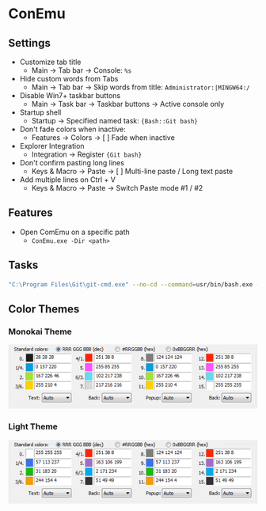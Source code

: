 # ConEmu

## Settings

 - Customize tab title
   - Main → Tab bar → Console: `%s`
 - Hide custom words from Tabs
   - Main → Tab bar → Skip words from title: `Administrator:|MINGW64:/`
 - Disable Win7+ taskbar buttons
   - Main → Task bar → Taskbar buttons → Active console only
 - Startup shell
   - Startup → Specified named task: `{Bash::Git bash}`
 - Don't fade colors when inactive:
   - Features → Colors → [ ] Fade when inactive
 - Explorer Integration
   - Integration → Register `{Git bash}`
 - Don't confirm pasting long lines
   - Keys & Macro → Paste → [ ] Multi-line paste / Long text paste
 - Add multiple lines on Ctrl + V
   - Keys & Macro → Paste → Switch Paste mode #1 / #2

## Features

 - Open ComEmu on a specific path
    - ```ConEmu.exe -Dir <path>```

## Tasks

```bash
"C:\Program Files\Git\git-cmd.exe" --no-cd --command=usr/bin/bash.exe -l -i  -new_console:d:D:\projects\dev\ -c "state-all; pause" -new_console:t:"state-all"
```

## Color Themes

### Monokai Theme

![ConEmu Monokai](conemu-monokai.png)

### Light Theme

![ConEmu Light](conemu-light.png)
